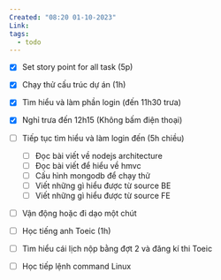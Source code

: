 ```yaml
---
Created: "08:20 01-10-2023"
Link: 
tags:
  - todo
---
```


- [x] Set story point for all task (5p)
- [x] Chạy thử cấu trúc dự án (1h)
- [x] Tìm hiểu và làm phần login (đến 11h30 trưa)
- [x] Nghỉ trưa đến 12h15 (Không bấm điện thoại)
- [ ] Tiếp tục tìm hiểu và làm login đến (5h chiều)
	- [ ] Đọc bài viết về nodejs architecture
	- [ ] Đọc bài viết để hiểu về hmvc
	- [ ] Cấu hình mongodb để chạy thử
	- [ ] Viết những gì hiểu được từ source BE
	- [ ] Viết những gì hiểu được từ source FE
- [ ] Vận động hoặc đi dạo một chút
- [ ] Học tiếng anh Toeic (1h)
- [ ] Tìm hiểu cái lịch nộp bằng đợt 2 và đăng kí thi Toeic
- [ ] Học tiếp lệnh command Linux



